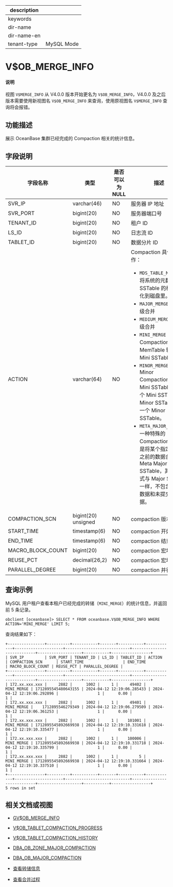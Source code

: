 |description||
|---|---|
|keywords||
|dir-name||
|dir-name-en||
|tenant-type|MySQL Mode|

# V$OB_MERGE_INFO

<main id="notice" type='explain'>
<h4>说明</h4>
<p>视图 <code>V$MERGE_INFO</code> 从 V4.0.0 版本开始更名为 <code>V$OB_MERGE_INFO</code>，V4.0.0 及之后版本需要使用新视图名 <code>V$OB_MERGE_INFO</code> 来查询，使用原视图名 <code>V$MERGE_INFO</code> 查询将会报错。</p>
</main>

## 功能描述

展示 OceanBase 集群已经完成的 Compaction 相关的统计信息。

## 字段说明

|       字段名称        |      类型       | 是否可以为 NULL |                                 描述                                  |
|-------------------|---------------|------------|-----------------------------------------------------------------------------------------------------|
| SVR_IP            | varchar(46)   | NO         | 服务器 IP 地址                                                           |
| SVR_PORT          | bigint(20)    | NO         | 服务器端口号                                                              |
| TENANT_ID         | bigint(20)    | NO         | 租户 ID                                                               |
| LS_ID             | bigint(20)    | NO         | 日志流 ID                                                              |
| TABLET_ID         | bigint(20)    | NO         | 数据分片 ID                                                             |
| ACTION            | varchar(64)   | NO         | Compaction 具体动作：<ul><li>`MDS_TABLE_MERGE`：将系统的元数据按照 SSTable 的格式持久化到磁盘里。</li> <li>`MAJOR_MERGE`：租户级合并</li> <li>`MEDIUM_MERGE`：分区级合并</li> <li>`MINI_MERGE`：Mini Compaction，将 MemTable 转变成 Mini SSTable。</li> <li>`MINOR_MERGE`：Minor Compaction，多个 Mini SSTable 或多个 Mini SSTable 与 Minor SSTable 合成一个 Minor SSTable。</li> <li>`META_MAJOR_MERGE`：一种特殊的 Compaction 类型，是将某个指定时间点之前的数据合成一个 Meta Major SSTable，其数据格式与 Major SSTable 一样，不包含多版本数据和未提交事务数据。</li></ul>     |
| COMPACTION_SCN    | bigint(20) unsigned    | NO         | compaction 版本号                                                      |
| START_TIME        | timestamp(6)  | NO         | compaction 开始时间                                                     |
| END_TIME          | timestamp(6)  | NO         | compaction 结束时间                                                     |
| MACRO_BLOCK_COUNT | bigint(20)    | NO         | compaction 宏块总数                                                     |
| REUSE_PCT         | decimal(26,2) | NO         | compaction 宏块重用率                                                    |
| PARALLEL_DEGREE   | bigint(20)    | NO         | compaction 并行度                                                      |

## 查询示例

MySQL 用户租户查看本租户已经完成的转储（`MINI_MERGE`）的统计信息，并返回前 5 条记录。

```shell
obclient [oceanbase]> SELECT * FROM oceanbase.V$OB_MERGE_INFO WHERE ACTION='MINI_MERGE' LIMIT 5;
```

查询结果如下：

```shell
+----------------+----------+-----------+-------+-----------+------------+---------------------+----------------------------+----------------------------+-------------------+-----------+-----------------+
| SVR_IP         | SVR_PORT | TENANT_ID | LS_ID | TABLET_ID | ACTION     | COMPACTION_SCN      | START_TIME                 | END_TIME                   | MACRO_BLOCK_COUNT | REUSE_PCT | PARALLEL_DEGREE |
+----------------+----------+-----------+-------+-----------+------------+---------------------+----------------------------+----------------------------+-------------------+-----------+-----------------+
| 172.xx.xxx.xxx |     2882 |      1002 |     1 |     49402 | MINI_MERGE | 1712895545480643155 | 2024-04-12 12:19:06.285433 | 2024-04-12 12:19:06.292896 |                 1 |      0.00 |               1 |
| 172.xx.xxx.xxx |     2882 |      1002 |     1 |     49401 | MINI_MERGE |    1712895546279349 | 2024-04-12 12:19:06.279509 | 2024-04-12 12:19:06.361253 |                 1 |      0.00 |               1 |
| 172.xx.xxx.xxx |     2882 |      1002 |     1 |    101001 | MINI_MERGE | 1712895545892669938 | 2024-04-12 12:19:10.331618 | 2024-04-12 12:19:10.335477 |                 1 |      0.00 |               1 |
| 172.xx.xxx.xxx |     2882 |      1002 |     1 |    100006 | MINI_MERGE | 1712895545892669938 | 2024-04-12 12:19:10.331718 | 2024-04-12 12:19:10.335799 |                 1 |      0.00 |               1 |
| 172.xx.xxx.xxx |     2882 |      1002 |     1 |         5 | MINI_MERGE | 1712895545892669938 | 2024-04-12 12:19:10.331664 | 2024-04-12 12:19:10.337510 |                 1 |      0.00 |               1 |
+----------------+----------+-----------+-------+-----------+------------+---------------------+----------------------------+----------------------------+-------------------+-----------+-----------------+
5 rows in set
```

## 相关文档或视图

* [GV$OB_MERGE_INFO](1800.gv-ob_merge_info-of-mysql-mode.md)

* [V$OB_TABLET_COMPACTION_PROGRESS](34900.v-ob_tablet_compaction_progress-of-mysql-mode.md)

* [V$OB_TABLET_COMPACTION_HISTORY](34800.v-ob_tablet_compaction_history-of-mysql-mode.md)

* [DBA_OB_ZONE_MAJOR_COMPACTION](../200.dictionary-view-of-mysql-mode/13000.o-dba_ob_zone_major_compaction-of-mysql-mode.md)

* [DBA_OB_MAJOR_COMPACTION](../200.dictionary-view-of-mysql-mode/10300.o-dba_ob_major_compaction-of-mysql-mode.md)

* [查看转储信息](../../../200.system-management/500.manage-data-storage/100.dump-management/400.view-dump-information.md)

* [查看合并过程](../../../200.system-management/500.manage-data-storage/200.merge-management/500.view-merge-process.md)

